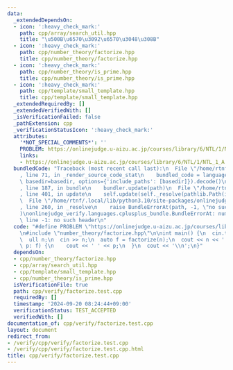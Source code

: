 ```yaml
---
data:
  _extendedDependsOn:
  - icon: ':heavy_check_mark:'
    path: cpp/array/search_util.hpp
    title: "\u500B\u6570\u3092\u6570\u3048\u308B"
  - icon: ':heavy_check_mark:'
    path: cpp/number_theory/factorize.hpp
    title: cpp/number_theory/factorize.hpp
  - icon: ':heavy_check_mark:'
    path: cpp/number_theory/is_prime.hpp
    title: cpp/number_theory/is_prime.hpp
  - icon: ':heavy_check_mark:'
    path: cpp/template/small_template.hpp
    title: cpp/template/small_template.hpp
  _extendedRequiredBy: []
  _extendedVerifiedWith: []
  _isVerificationFailed: false
  _pathExtension: cpp
  _verificationStatusIcon: ':heavy_check_mark:'
  attributes:
    '*NOT_SPECIAL_COMMENTS*': ''
    PROBLEM: https://onlinejudge.u-aizu.ac.jp/courses/library/6/NTL/1/NTL_1_A
    links:
    - https://onlinejudge.u-aizu.ac.jp/courses/library/6/NTL/1/NTL_1_A
  bundledCode: "Traceback (most recent call last):\n  File \"/home/rtnf/.local/lib/python3.10/site-packages/onlinejudge_verify/documentation/build.py\"\
    , line 71, in _render_source_code_stat\n    bundled_code = language.bundle(stat.path,\
    \ basedir=basedir, options={'include_paths': [basedir]}).decode()\n  File \"/home/rtnf/.local/lib/python3.10/site-packages/onlinejudge_verify/languages/cplusplus.py\"\
    , line 187, in bundle\n    bundler.update(path)\n  File \"/home/rtnf/.local/lib/python3.10/site-packages/onlinejudge_verify/languages/cplusplus_bundle.py\"\
    , line 401, in update\n    self.update(self._resolve(pathlib.Path(included), included_from=path))\n\
    \  File \"/home/rtnf/.local/lib/python3.10/site-packages/onlinejudge_verify/languages/cplusplus_bundle.py\"\
    , line 260, in _resolve\n    raise BundleErrorAt(path, -1, \"no such header\"\
    )\nonlinejudge_verify.languages.cplusplus_bundle.BundleErrorAt: number_theory/factorize.hpp:\
    \ line -1: no such header\n"
  code: "#define PROBLEM \"https://onlinejudge.u-aizu.ac.jp/courses/library/6/NTL/1/NTL_1_A\"\
    \n#include \"number_theory/factorize.hpp\"\n\nint main() {\n  cin.tie(0);\n  ios::sync_with_stdio(false);\n\
    \  ull n;\n  cin >> n;\n  auto f = factorize(n);\n  cout << n << ':';\n  for (auto\
    \ p: f) {\n    cout << ' ' << p;\n  }\n  cout << '\\n';\n}"
  dependsOn:
  - cpp/number_theory/factorize.hpp
  - cpp/array/search_util.hpp
  - cpp/template/small_template.hpp
  - cpp/number_theory/is_prime.hpp
  isVerificationFile: true
  path: cpp/verify/factorize.test.cpp
  requiredBy: []
  timestamp: '2024-09-20 08:24:44+09:00'
  verificationStatus: TEST_ACCEPTED
  verifiedWith: []
documentation_of: cpp/verify/factorize.test.cpp
layout: document
redirect_from:
- /verify/cpp/verify/factorize.test.cpp
- /verify/cpp/verify/factorize.test.cpp.html
title: cpp/verify/factorize.test.cpp
---
```

